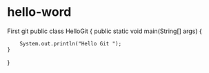 # hello-word
First git
public class HelloGit {
	public static void main(String[] args) {


		System.out.println("Hello Git ");
	}
} 
